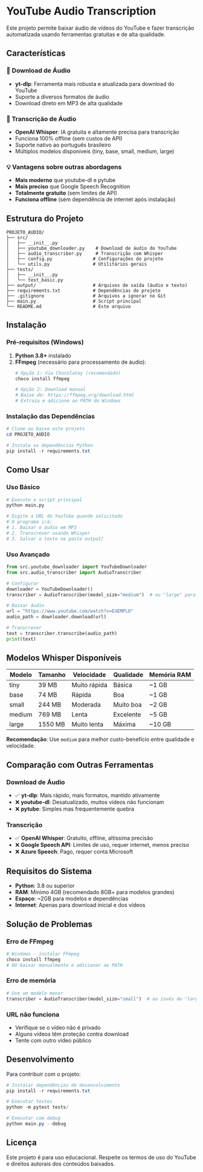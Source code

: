 # YouTube Audio Transcription

Este projeto permite baixar áudio de vídeos do YouTube e fazer transcrição automatizada usando ferramentas gratuitas e de alta qualidade.

## Características

### 🎵 Download de Áudio
- **yt-dlp**: Ferramenta mais robusta e atualizada para download do YouTube
- Suporte a diversos formatos de áudio
- Download direto em MP3 de alta qualidade

### 🎤 Transcrição de Áudio
- **OpenAI Whisper**: IA gratuita e altamente precisa para transcrição
- Funciona 100% offline (sem custos de API)
- Suporte nativo ao português brasileiro
- Múltiplos modelos disponíveis (tiny, base, small, medium, large)

### 💡 Vantagens sobre outras abordagens
- **Mais moderno** que youtube-dl e pytube
- **Mais preciso** que Google Speech Recognition
- **Totalmente gratuito** (sem limites de API)
- **Funciona offline** (sem dependência de internet após instalação)

## Estrutura do Projeto

```
PROJETO_AUDIO/
├── src/
│   ├── __init__.py
│   ├── youtube_downloader.py    # Download de áudio do YouTube
│   ├── audio_transcriber.py     # Transcrição com Whisper
│   ├── config.py               # Configurações do projeto
│   └── utils.py                # Utilitários gerais
├── tests/
│   ├── __init__.py
│   └── test_basic.py
├── output/                     # Arquivos de saída (áudio e texto)
├── requirements.txt            # Dependências do projeto
├── .gitignore                  # Arquivos a ignorar no Git
├── main.py                     # Script principal
└── README.md                   # Este arquivo
```

## Instalação

### Pré-requisitos (Windows)

1. **Python 3.8+** instalado
2. **FFmpeg** (necessário para processamento de áudio):
   ```powershell
   # Opção 1: Via Chocolatey (recomendado)
   choco install ffmpeg
   
   # Opção 2: Download manual
   # Baixe de: https://ffmpeg.org/download.html
   # Extraia e adicione ao PATH do Windows
   ```

### Instalação das Dependências

```powershell
# Clone ou baixe este projeto
cd PROJETO_AUDIO

# Instale as dependências Python
pip install -r requirements.txt
```

## Como Usar

### Uso Básico

```python
# Execute o script principal
python main.py

# Digite a URL do YouTube quando solicitado
# O programa irá:
# 1. Baixar o áudio em MP3
# 2. Transcrever usando Whisper
# 3. Salvar o texto na pasta output/
```

### Uso Avançado

```python
from src.youtube_downloader import YouTubeDownloader
from src.audio_transcriber import AudioTranscriber

# Configurar
downloader = YouTubeDownloader()
transcriber = AudioTranscriber(model_size="medium")  # ou "large" para máxima qualidade

# Baixar áudio
url = "https://www.youtube.com/watch?v=EXEMPLO"
audio_path = downloader.download(url)

# Transcrever
text = transcriber.transcribe(audio_path)
print(text)
```

## Modelos Whisper Disponíveis

| Modelo | Tamanho | Velocidade | Qualidade | Memória RAM |
|--------|---------|------------|-----------|-------------|
| tiny   | 39 MB   | Muito rápida | Básica    | ~1 GB       |
| base   | 74 MB   | Rápida       | Boa       | ~1 GB       |
| small  | 244 MB  | Moderada     | Muito boa | ~2 GB       |
| medium | 769 MB  | Lenta        | Excelente | ~5 GB       |
| large  | 1550 MB | Muito lenta  | Máxima    | ~10 GB      |

**Recomendação**: Use `medium` para melhor custo-benefício entre qualidade e velocidade.

## Comparação com Outras Ferramentas

### Download de Áudio
- ✅ **yt-dlp**: Mais rápido, mais formatos, mantido ativamente
- ❌ **youtube-dl**: Desatualizado, muitos vídeos não funcionam
- ❌ **pytube**: Simples mas frequentemente quebra

### Transcrição
- ✅ **OpenAI Whisper**: Gratuito, offline, altíssima precisão
- ❌ **Google Speech API**: Limites de uso, requer internet, menos preciso
- ❌ **Azure Speech**: Pago, requer conta Microsoft

## Requisitos do Sistema

- **Python**: 3.8 ou superior
- **RAM**: Mínimo 4GB (recomendado 8GB+ para modelos grandes)
- **Espaço**: ~2GB para modelos e dependências
- **Internet**: Apenas para download inicial e dos vídeos

## Solução de Problemas

### Erro de FFmpeg
```powershell
# Windows - instalar FFmpeg
choco install ffmpeg
# OU baixar manualmente e adicionar ao PATH
```

### Erro de memória
```python
# Use um modelo menor
transcriber = AudioTranscriber(model_size="small")  # ao invés de "large"
```

### URL não funciona
- Verifique se o vídeo não é privado
- Alguns vídeos têm proteção contra download
- Tente com outro vídeo público

## Desenvolvimento

Para contribuir com o projeto:

```powershell
# Instalar dependências de desenvolvimento
pip install -r requirements.txt

# Executar testes
python -m pytest tests/

# Executar com debug
python main.py --debug
```

## Licença

Este projeto é para uso educacional. Respeite os termos de uso do YouTube e direitos autorais dos conteúdos baixados.